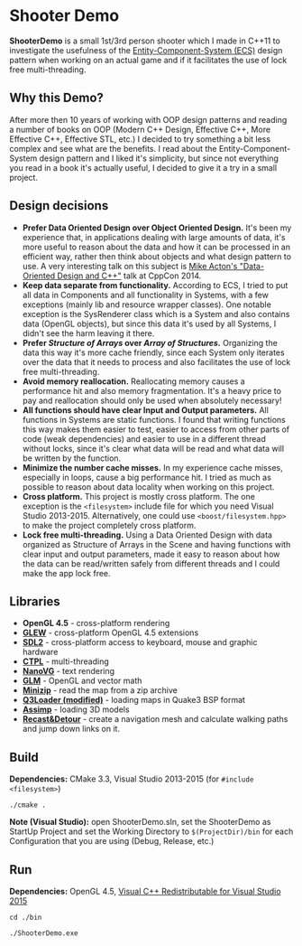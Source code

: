 # Shooter Demo #

**ShooterDemo** is a small 1st/3rd person shooter which I made in C++11 to investigate the usefulness of  the [Entity-Component-System (ECS)](https://en.wikipedia.org/wiki/Entity_component_system) design pattern when working on an actual game and if it facilitates the use of lock free multi-threading.

## Why this Demo? ##
After more then 10 years of working with OOP design patterns and reading a number of books on OOP (Modern C++ Design, Effective C++, More Effective C++, Effective STL, etc.) I decided to try something a bit less complex and see what are the benefits. I read about the Entity-Component-System design pattern and I liked it's simplicity, but since not everything you read in a book it's actually useful, I decided to give it a try in a small project.

## Design decisions ##

- **Prefer Data Oriented Design over Object Oriented Design.** It's been my experience that, in applications dealing with large amounts of data, it's more useful to reason about the data and how it can be processed in an efficient way, rather then think about objects and what design pattern to use. A very interesting talk on this subject is [Mike Acton's "Data-Oriented Design and C++"](https://www.youtube.com/watch?v=rX0ItVEVjHc) talk at CppCon 2014.
- **Keep data separate from functionality.** According to ECS, I tried to put all data in Components and all functionality in Systems, with a few exceptions (mainly lib and resource wrapper classes). One notable exception is the SysRenderer class which is a System and also contains data (OpenGL objects), but since this data it's used by all Systems, I didn't see the harm leaving it there.
- **Prefer *Structure of Arrays* over *Array of Structures.*** Organizing the data this way it's more cache friendly, since each System only iterates over the data that it needs to process and also facilitates the use of lock free multi-threading. 
- **Avoid memory reallocation.** Reallocating memory causes a performance hit and also memory fragmentation. It's a heavy price to pay and reallocation should only be used when absolutely necessary!
- **All functions should have clear Input and Output parameters.** All functions in Systems are static functions. I found that writing functions this way makes them easier to test, easier to access from other parts of code (weak dependencies) and easier to use in a different thread without locks, since it's clear what data will be read and what data will be written by the function.
- **Minimize the number cache misses.** In my experience cache misses, especially in loops, cause a big performance hit. I tried as much as possible to reason about data locality when working on this project.
- **Cross platform.** This project is mostly cross platform. The one exception is the `<filesystem>` include file for which you need Visual Studio 2013-2015. Alternatively, one could use `<boost/filesystem.hpp>` to make the project completely cross platform.
- **Lock free multi-threading.** Using a Data Oriented Design with data organized as Structure of Arrays in the Scene and having functions with clear input and output parameters, made it easy to reason about how the data can be read/written safely from different threads and I could make the app lock free.

## Libraries ##

- **OpenGL 4.5** - cross-platform rendering
- **[GLEW](http://glew.sourceforge.net/)** - cross-platform OpenGL 4.5 extensions
- **[SDL2](https://www.libsdl.org/)** - cross-platform access to keyboard, mouse and graphic hardware
- **[CTPL](https://github.com/vit-vit/CTPL)** - multi-threading
- **[NanoVG](https://github.com/memononen/nanovg)** - text rendering
- **[GLM](http://glm.g-truc.net/0.9.8/index.html)** - OpenGL and vector math
- **[Minizip](https://github.com/madler/zlib/tree/master/contrib/minizip)** - read the map from a zip archive
- **[Q3Loader (modified)](http://www.flipcode.com/archives/Simple_Quake3_BSP_Loader.shtml)** - loading maps in Quake3 BSP format 
- **[Assimp](https://github.com/assimp/assimp)** - loading 3D models
- **[Recast&Detour](https://github.com/recastnavigation/recastnavigation)** - create a navigation mesh and calculate walking paths and jump down links on it.

## Build ##

**Dependencies:** CMake 3.3, Visual Studio 2013-2015 (for `#include <filesystem>`)

`./cmake .`

**Note (Visual Studio):** open ShooterDemo.sln, set the ShooterDemo as StartUp Project and set the Working Directory to `$(ProjectDir)/bin` for each Configuration that you are using (Debug, Release, etc.)

## Run ##

**Dependencies:** OpenGL 4.5, [Visual C++ Redistributable for Visual Studio 2015](https://www.microsoft.com/en-us/download/details.aspx?id=48145)


`cd ./bin`

`./ShooterDemo.exe`


